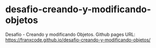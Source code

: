 # desafio-creando-y-modificando-objetos
Desafío - Creando y modificando Objetos.
Github pages URL: https://franxcode.github.io/desafio-creando-y-modificando-objetos/

